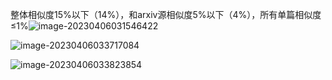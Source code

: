 整体相似度15%以下（14%），和arxiv源相似度5%以下（4%），所有单篇相似度$\leq$1%![image-20230406031546422](image-20230406031546422.png)

![image-20230406033717084](image-20230406033717084.png)

![image-20230406033823854](image-20230406033823854.png)